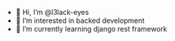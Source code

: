 - 👋 Hi, I’m @l3lack-eyes
- 👀 I’m interested in backed development
- 🌱 I’m currently learning django rest framework


